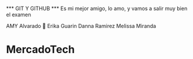 *** GIT Y GITHUB ***
Es mi mejor amigo, lo amo, y vamos a salir muy bien el examen

AMY Alvarado :smiling_face_with_three_hearts:
Erika Guarin
Danna Ramirez
Melissa Miranda
# MercadoTech
